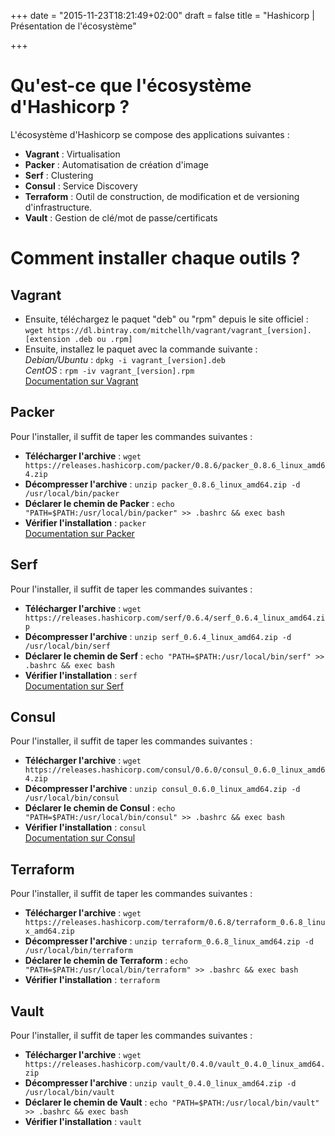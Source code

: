+++
date = "2015-11-23T18:21:49+02:00"
draft = false
title = "Hashicorp | Présentation de l'écosystème"

+++

# Qu'est-ce que l'écosystème d'Hashicorp ?
L'écosystème d'Hashicorp se compose des applications suivantes : 

- **Vagrant** : Virtualisation
- **Packer** : Automatisation de création d'image
- **Serf** : Clustering
- **Consul** : Service Discovery
- **Terraform** : Outil de construction, de modification et de versioning d'infrastructure.
- **Vault** : Gestion de clé/mot de passe/certificats

# Comment installer chaque outils ?

## Vagrant
- Ensuite, téléchargez le paquet "deb" ou "rpm" depuis le site officiel :  
`wget https://dl.bintray.com/mitchellh/vagrant/vagrant_[version].[extension .deb ou .rpm]`  
- Ensuite, installez le paquet avec la commande suivante :  
*Debian/Ubuntu* : `dpkg -i vagrant_[version].deb`  
*CentOS* : `rpm -iv vagrant_[version].rpm`  
[Documentation sur Vagrant](http://www.ageekslab.com/vagrant/vagrant2/)

## Packer
Pour l'installer, il suffit de taper les commandes suivantes :  

- **Télécharger l'archive** : `wget https://releases.hashicorp.com/packer/0.8.6/packer_0.8.6_linux_amd64.zip`  
- **Décompresser l'archive** : `unzip packer_0.8.6_linux_amd64.zip -d /usr/local/bin/packer`  
- **Déclarer le chemin de Packer** : `echo "PATH=$PATH:/usr/local/bin/packer" >> .bashrc && exec bash `
- **Vérifier l'installation** : `packer`  
[Documentation sur Packer](http://www.ageekslab.com/vagrant/packer1/)


## Serf
Pour l'installer, il suffit de taper les commandes suivantes : 

- **Télécharger l'archive** : `wget https://releases.hashicorp.com/serf/0.6.4/serf_0.6.4_linux_amd64.zip`
- **Décompresser l'archive** : `unzip serf_0.6.4_linux_amd64.zip -d /usr/local/bin/serf`
- **Déclarer le chemin de Serf** : `echo "PATH=$PATH:/usr/local/bin/serf" >> .bashrc && exec bash`
- **Vérifier l'installation** : `serf`  
[Documentation sur Serf](http://www.ageekslab.com/vagrant/serf1/)  

## Consul
Pour l'installer, il suffit de taper les commandes suivantes : 

- **Télécharger l'archive** : `wget https://releases.hashicorp.com/consul/0.6.0/consul_0.6.0_linux_amd64.zip`
- **Décompresser l'archive** : `unzip consul_0.6.0_linux_amd64.zip -d /usr/local/bin/consul`
- **Déclarer le chemin de Consul** : `echo "PATH=$PATH:/usr/local/bin/consul" >> .bashrc && exec bash`
- **Vérifier l'installation** : `consul`  
[Documentation sur Consul](http://www.ageekslab.com/vagrant/consul1/)

## Terraform
Pour l'installer, il suffit de taper les commandes suivantes : 

- **Télécharger l'archive** : `wget https://releases.hashicorp.com/terraform/0.6.8/terraform_0.6.8_linux_amd64.zip`
- **Décompresser l'archive** : `unzip terraform_0.6.8_linux_amd64.zip -d /usr/local/bin/terraform`
- **Déclarer le chemin de Terraform** : `echo "PATH=$PATH:/usr/local/bin/terraform" >> .bashrc && exec bash`
- **Vérifier l'installation** : `terraform`

## Vault
Pour l'installer, il suffit de taper les commandes suivantes : 

- **Télécharger l'archive** : `wget https://releases.hashicorp.com/vault/0.4.0/vault_0.4.0_linux_amd64.zip`
- **Décompresser l'archive** : `unzip vault_0.4.0_linux_amd64.zip -d /usr/local/bin/vault`
- **Déclarer le chemin de Vault** : `echo "PATH=$PATH:/usr/local/bin/vault" >> .bashrc && exec bash`
- **Vérifier l'installation** : `vault`


